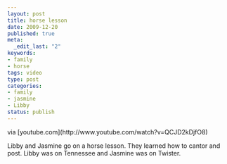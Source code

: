 ```yaml
--- 
layout: post
title: horse lesson
date: 2009-12-20
published: true
meta: 
  _edit_last: "2"
keywords: 
- family
- horse
tags: video
type: post
categories: 
- family
- jasmine
- Libby
status: publish
---
```

<div class="posterous_bookmarklet_entry">     <div class="posterous_quote_citation">via [youtube.com](http://www.youtube.com/watch?v=QCJD2kDjfO8)</div> 

Libby and Jasmine go on a horse lesson.  They learned how to cantor and post.  Libby was on Tennessee and Jasmine was on Twister.

</div>
